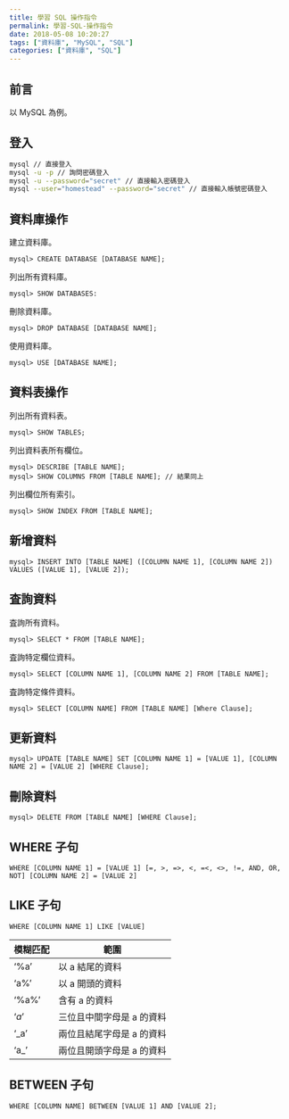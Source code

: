 ```yaml
---
title: 學習 SQL 操作指令
permalink: 學習-SQL-操作指令
date: 2018-05-08 10:20:27
tags: ["資料庫", "MySQL", "SQL"]
categories: ["資料庫", "SQL"]
---
```


## 前言

以 MySQL 為例。

## 登入

```BASH
mysql // 直接登入
mysql -u -p // 詢問密碼登入
mysql -u --password="secret" // 直接輸入密碼登入
mysql --user="homestead" --password="secret" // 直接輸入帳號密碼登入
```

## 資料庫操作

建立資料庫。

```MYSQL
mysql> CREATE DATABASE [DATABASE NAME];
```

列出所有資料庫。

```MYSQL
mysql> SHOW DATABASES:
```

刪除資料庫。

```MYSQL
mysql> DROP DATABASE [DATABASE NAME];
```

使用資料庫。

```MYSQL
mysql> USE [DATABASE NAME];
```

## 資料表操作

列出所有資料表。

```MYSQL
mysql> SHOW TABLES;
```

列出資料表所有欄位。

```MYSQL
mysql> DESCRIBE [TABLE NAME];
mysql> SHOW COLUMNS FROM [TABLE NAME]; // 結果同上
```

列出欄位所有索引。

```MYSQL
mysql> SHOW INDEX FROM [TABLE NAME];
```

## 新增資料

```MYSQL
mysql> INSERT INTO [TABLE NAME] ([COLUMN NAME 1], [COLUMN NAME 2]) VALUES ([VALUE 1], [VALUE 2]);
```

## 査詢資料

査詢所有資料。

```MYSQL
mysql> SELECT * FROM [TABLE NAME];
```

査詢特定欄位資料。

```MYSQL
mysql> SELECT [COLUMN NAME 1], [COLUMN NAME 2] FROM [TABLE NAME];
```

査詢特定條件資料。

```MYSQL
mysql> SELECT [COLUMN NAME] FROM [TABLE NAME] [Where Clause];
```

## 更新資料

```MYSQL
mysql> UPDATE [TABLE NAME] SET [COLUMN NAME 1] = [VALUE 1], [COLUMN NAME 2] = [VALUE 2] [WHERE Clause];
```

## 刪除資料

```MYSQL
mysql> DELETE FROM [TABLE NAME] [WHERE Clause];
```

## WHERE 子句

```MYSQL
WHERE [COLUMN NAME 1] = [VALUE 1] [=, >, =>, <, =<, <>, !=, AND, OR, NOT] [COLUMN NAME 2] = [VALUE 2]
```

## LIKE 子句

```MYSQL
WHERE [COLUMN NAME 1] LIKE [VALUE]
```

| 模糊匹配 | 範圍 |
| --- | --- |
| ‘%a’ | 以 a 結尾的資料 |
| ‘a%’ | 以 a 開頭的資料 |
| ‘%a%’ | 含有 a 的資料 |
| ‘_a_’ | 三位且中間字母是 a 的資料 |
| ‘\_a’ | 兩位且結尾字母是 a 的資料 |
| ‘a\_’ | 兩位且開頭字母是 a 的資料 |

## BETWEEN 子句

```MYSQL
WHERE [COLUMN NAME] BETWEEN [VALUE 1] AND [VALUE 2];
```
